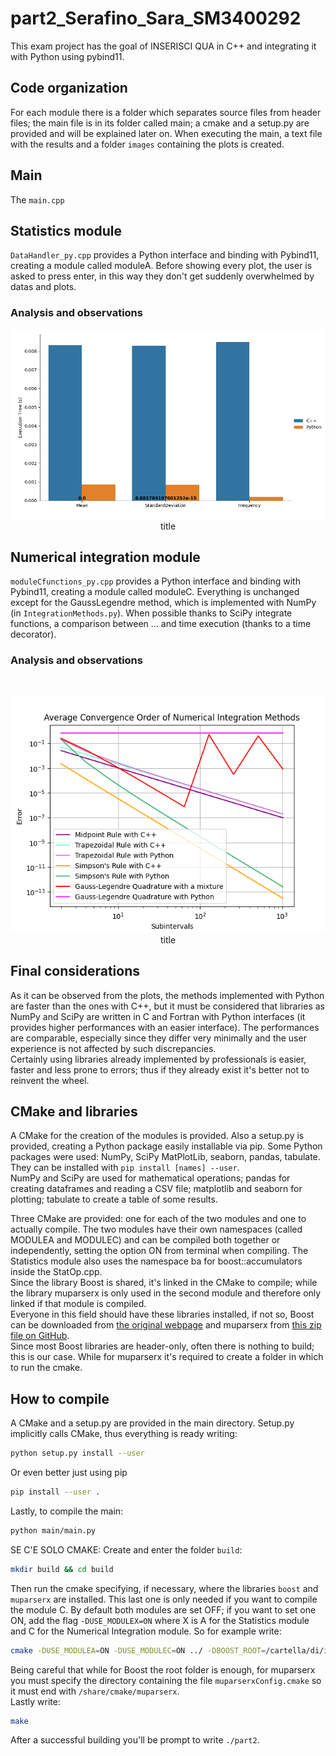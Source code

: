 # part2_Serafino_Sara_SM3400292

This exam project has the goal of INSERISCI QUA in C++ and integrating it with Python using pybind11.

## Code organization
For each module there is a folder which separates source files from header files; the main file is in its folder called main; a cmake and a setup.py are provided and will be explained later on. When executing the main, a text file with the results and a folder `images` containing the plots is created.

## Main
The `main.cpp` 

## Statistics module
`DataHandler_py.cpp` provides a Python interface and binding with Pybind11, creating a module called moduleA.
Before showing every plot, the user is asked to press enter, in this way they don't get suddenly overwhelmed by datas and plots.

### Analysis and observations

  <p align="center">
  <img src="StatisticsModule/images/CatplotAge.png" /><br>
  title
</p>

## Numerical integration module
`moduleCfunctions_py.cpp` provides a Python interface and binding with Pybind11, creating a module called moduleC. Everything is unchanged except for the GaussLegendre method, which is implemented with NumPy (in `IntegrationMethods.py`).
When possible thanks to SciPy integrate functions, a comparison between ... and time execution (thanks to a time decorator).

### Analysis and observations

<br>
<p align="center">
  <img src="NumericalIntegrationModule/images/AverageConvergenceOrder.png" /><br>
 title
</p>

## Final considerations
As it can be observed from the plots, the methods implemented with Python are faster than the ones with C++, but it must be considered that libraries as NumPy and SciPy are written in C and Fortran with Python interfaces (it provides higher performances with an easier interface). The performances are comparable, especially since they differ very minimally and the user experience is not affected by such discrepancies.<br>
Certainly using libraries already implemented by professionals is easier, faster and less prone to errors; thus if they already exist it's better not to reinvent the wheel.

## CMake and libraries
A CMake for the creation of the modules is provided. Also a setup.py is provided, creating a Python package easily installable via pip.
Some Python packages were used: NumPy, SciPy MatPlotLib, seaborn, pandas, tabulate. They can be installed with `pip install [names] --user`.<br>
NumPy and SciPy are used for mathematical operations; pandas for creating dataframes and reading a CSV file; matplotlib and seaborn for plotting; tabulate to create a table of some results.

Three CMake are provided: one for each of the two modules and one to actually compile. The two modules have their own namespaces (called MODULEA and MODULEC) and can be compiled both together or independently, setting the option ON from terminal when compiling. The Statistics module also uses the namespace ba for boost::accumulators inside the StatOp.cpp.  
Since the library Boost is shared, it's linked in the CMake to compile; while the library muparserx is only used in the second module and therefore only linked if that module is compiled.  
Everyone in this field should have these libraries installed, if not so, Boost can be downloaded from [the original webpage](https://www.boost.org/) and muparserx from [this zip file on GitHub](https://github.com/beltoforion/muparserx/archive/refs/tags/v4.0.12.tar.gz).  
Since most Boost libraries are header-only, often there is nothing to build; this is our case. While for muparserx it's required to create a folder in which to run the cmake.

## How to compile
A CMake and a setup.py are provided in the main directory. Setup.py implicitly calls CMake, thus everything is ready writing:
```bash
python setup.py install --user
```
Or even better just using pip
```bash
pip install --user .
```
Lastly, to compile the main:
```bash
python main/main.py
```

SE C'E SOLO CMAKE:
Create and enter the folder `build`:
```bash
mkdir build && cd build
```
Then run the cmake specifying, if necessary, where the libraries `boost` and `muparserx` are installed. This last one is only needed if you want to compile the module C. By default both modules are set OFF; if you want to set one ON, add the flag `-DUSE_MODULEX=ON` where X is A for the Statistics module and C for the Numerical Integration module. So for example write:
```bash
cmake -DUSE_MODULEA=ON -DUSE_MODULEC=ON ../ -DBOOST_ROOT=/cartella/di/installazione/boost -Dmuparserx_DIR=/opt/muparserx/share/cmake/muparserx
```
Being careful that while for Boost the root folder is enough, for muparserx you must specify the directory containing the file `muparserxConfig.cmake` so it must end with `/share/cmake/muparserx`.  
Lastly write:
```bash
make
```
After a successful building you'll be prompt to write `./part2`.